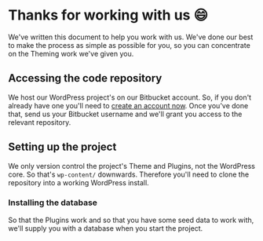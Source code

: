 # Thanks for working with us :smile:

We've written this document to help you work with us. We've done our best to make the process as simple as possible for you, so you can concentrate on the Theming work we've given you.

## Accessing the code repository

We host our WordPress project's on our Bitbucket account. So, if you don't already have one you'll need to [create an account now](https://bitbucket.org/account/signup/). Once you've done that, send us your Bitbucket username and we'll grant you access to the relevant repository.

## Setting up the project

We only version control the project's Theme and Plugins, not the WordPress core. So that's `wp-content/` downwards. Therefore you'll need to clone the repository into a working WordPress install.

### Installing the database

So that the Plugins work and so that you have some seed data to work with, we'll supply you with a database when you start the project.
